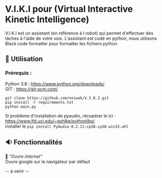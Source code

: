 # V.I.K.I pour (Virtual Interactive Kinetic Intelligence)
V.I.K.I est un assistant (en référence à I robot) qui permet d'effectuer des tâches à l'aide de votre voix. L'assistant est codé en python, nous utilisons Black code formatter pour formatter les fichiers python

## :scroll: Utilisation
### Prérequis :
Python 3.8 : https://www.python.org/downloads/  
GIT : https://git-scm.com/
```
git clone https://github.com/neiwak/V.I.K.I.git
pip install -r requirements.txt
python main.py
```
Si problème d'installation de pyaudio, récupérer le ici : https://www.lfd.uci.edu/~gohlke/pythonlibs/  
installer le ```pip install PyAudio‑0.2.11‑cp38‑cp38‑win32.whl```

## :sound: Fonctionnalités 

:speech_balloon: *"Ouvre internet"*  
Ouvre google sur le navigateur par défaut

-- à venir --
